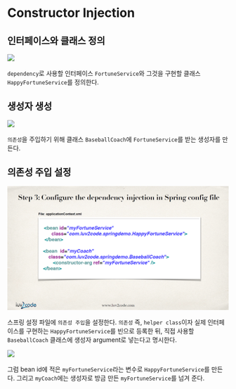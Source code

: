 # Constructor Injection

## 인터페이스와 클래스 정의

![](../../.gitbook/assets/20200107112534%20%281%29.png)

`dependency`로 사용할 인터페이스 `FortuneService`와 그것을 구현할 클래스 `HappyFortuneService`를 정의한다.

## 생성자 생성

![](../../.gitbook/assets/20200107112543%20%281%29.png)

`의존성`을 주입하기 위해 클래스 `BaseballCoach`에 `FortuneService`를 받는 생성자를 만든다.

## 의존성 주입 설정

![](../../.gitbook/assets/20200107112553.png)

스프링 설정 파일에 `의존성 주입`을 설정한다. `의존성` 즉, `helper class`이자 실제 인터페이스를 구현하는 `HappyFortuneService`를 빈으로 등록한 뒤, 직접 사용할 `BaseballCoach` 클래스에 생성자 argument로 넣는다고 명시한다.

![](../../.gitbook/assets/20200107133800%20%281%29.png)

그럼 bean id에 적은 `myFortuneService`라는 변수로 `HappyFortuneService`를 만든다. 그리고 `myCoach`에는 생성자로 방금 만든 `myFortuneService`를 넘겨 준다.


